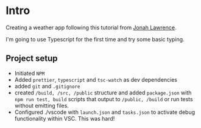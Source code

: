 # Intro

Creating a weather app following this tutorial from [Jonah Lawrence](https://www.youtube.com/watch?v=WZNG8UomjSI).

I'm going to use Typescript for the first time and try some basic typing.

## Project setup

-   Initiated `NPM`
-   Added `prettier`, `typescript` and `tsc-watch` as dev dependencies
-   added `git` and `.gitignore`
-   created `/build, /src, /public` structure and added `package.json` with `npm run test, build` scripts that output to `/public, /build` or run tests without emitting files.
- Configured ./vscode with `launch.json` and `tasks.json` to activate debug functionality within VSC. This was hard!